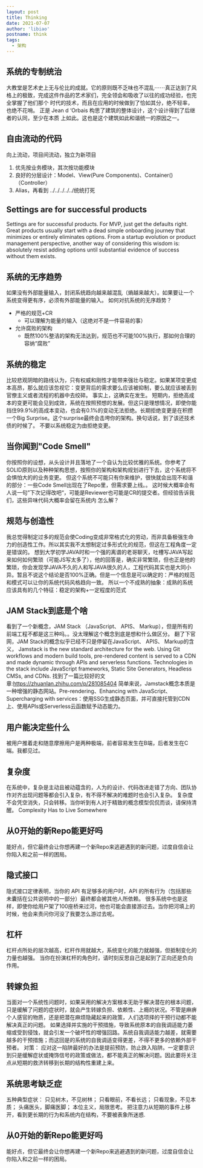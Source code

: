 ```yaml
---
layout: post
title: Thinking
date: 2021-07-07
author: 'libiao'
postname: think
tags:
  - 架构
---
```


## 系统的专制统治
大教堂是艺术史上无与伦比的成就。它的原则既不乏味也不混乱⋯⋯真正达到了风格上的极致，完成这件作品的艺术家们，完全领会和吸收了以往的成功经验，也完全掌握了他们那个 时代的技术，而且在应用的时候做到了恰如其分，绝不轻率，也绝不花哨。 
正是 Jean d ‘Orbais 构思了建筑的整体设计，这个设计得到了后继者的认同，至少在本质 上如此。这也是这个建筑如此和谐统一的原因之一。 
 
## 自由流动的代码
向上流动，项目间流动，独立为新项目
1. 优先按业务模块，其次按功能模块
2. 良好的分层设计：Model、View(Pure Components)、Container()（Controller）
3. Alias，再看到 ../../../../../统统打死

## Settings are for successful products
Settings are for successful products. For MVP, just get the defaults right.
Great products usually start with a dead simple onboarding journey that minimizes or entirely eliminates options.
From a startup evolution or product management perspective, another way of considering this wisdom is: absolutely resist adding options until substantial evidence of success without them exists.

## 系统的无序趋势
如果没有外部能量输入，封闭系统趋向越来越混乱（熵越来越大）。如果要让一个系统变得更有序，必须有外部能量的输入。
如何对抗系统的无序趋势？
- 严格的规范+CR
  - 可以理解为能量的输入（这绝对不是一件容易的事）
- 允许腐败的架构
  - 既然100%整洁的架构无法达到，规范也不可能100%执行，那如何合理的容纳“腐败”

## 系统的稳定
比较悲观阴暗的路线认为，只有权威和刚性才能带来强壮与稳定。如果某项变更成本高昂，那么就应该忽视它：变更背后的需求要么应该被抑制，要么就应该被丢到官僚主义或者流程的机器中去绞碎。
事实上，这确实在发生。
短期内，拒绝高成本的变更可能会见到成效，系统在按照预想的发展。但这只是理想情况，即使你能挡住99.9%的高成本变动，也会有0.1%的变动无法拒绝。长期拒绝变更是在积攒一个Big Surprise。这个surprise最终会击垮你的架构。换句话说，到了该还技术债的时候了。
不要以系统稳定为由拒绝变更。

## 当你闻到"Code Smell"
你按照你的设想，从头设计并且落地了一个自认为比较优雅的系统。你参考了SOLID原则以及种种架构思想，按照你的架构和架构规划进行下去，这个系统将不会惧怕大的的业务变更。
但这个系统不可能只有你来维护，很快就会出现不和谐的部分：一些Code Smell出现在了Repo里，但需求要上线。。
这时候大概率会有人说一句”下次记得改吧“，可能是Reviewer也可能是CR的提交者。但经验告诉我们，这些异味代码大概率会留在系统内
怎么解？

## 规范与创造性
我总觉得制定过多的规范会使Coding变成非常格式化的劳动，而非具备极强生命力的创造性工作。所以其实我不太想制定过多形式化的规范，但这在工程角度一定是错误的。
想到大学初学JAVA时和一个强的离谱的老哥聊天，吐槽写JAVA写起来如何如何繁琐（可能JS写太多了），他的回答是，确实非常繁琐，但也正是他的繁琐，你会发现学JAVA不久的人和写JAVA很久的人，工程代码其实也是大同小异。暂且不说这个结论是否100%正确。但是一个信息是可以确定的：严格的规范和模式可以让你的系统代码风格趋向一致。
所以一个不成熟的抽象：成熟的系统应该具有的几个特征：稳定的架构+一定程度的范式

## JAM Stack到底是个啥
看到了一个新概念，JAM Stack （JavaScript、 APIS、 Markup），但是所有的前端工程不都是这三种吗。。没太理解这个概念到底是想和什么做区分。
翻了下官网，JAM Stack的概念似乎已经不只是停留在JavaScript、 APIS、 Markup的含义，
Jamstack is the new standard architecture for the web. Using Git workflows and modern build tools, pre-rendered content is served to a CDN and made dynamic through APIs and serverless functions. Technologies in the stack include JavaScript frameworks, Static Site Generators, Headless CMSs, and CDNs.
找到了一篇比较好的文章:https://zhuanlan.zhihu.com/p/281085404
简单来说，Jamstack概念本质是一种增强的静态网站。Pre-rendering、Enhancing with JavaScript、Supercharging with services：使用SSG生成静态页面，并可直接托管到CDN上、使用APIs或Serverless云函数赋予动态能力。

## 用户能决定些什么
被用户推着走和随意摩擦用户是两种极端，前者容易发生在B端，后者发生在C端。我都见过。

## 复杂度
在系统中，复杂是主动且被动蕴含的，人为的设计、代码改进走错了方向、团队协作对齐出现问题等都会引入复杂，有不得不解决的难题时也会引入复杂。
复杂度不会凭空消失，只会转移。当你听到有人对于精致的概念模型侃侃而谈，请保持清醒。
Complexity Has to Live Somewhere

## 从0开始的新Repo能更好吗
能好点，但它最终会让你想再建一个新Repo来逃避遇到的新问题，过度自信会让你陷入和之前一样的困局。


## 隐式接口
隐式接口定律表明，当你的 API 有足够多的用户时，API 的所有行为（包括那些未囊括在公共说明中的一部分）最终都会被其他人所依赖。
很多系统中也是这样，即使你给用户架了100座桥来过河，他也可能会直接游过去。当你把河填上的时候，他会来责问你河没了我要怎么游过去呢。

## 杠杆
杠杆点所处的层次越高，杠杆作用就越大，系统变化的能力就越强，但抵制变化的力量也越强。
当你在扮演杠杆的角色时，请时刻反思自己是起到了正向还是负向作用。

## 转嫁负担
当面对一个系统性问题时，如果采用的解决方案根本无助于解决潜在的根本问题，只是缓解了问题的症状时，就会产生转嫁负担、依赖性、上瘾的状况。不管是麻痹个人感官的物质，还是把潜在麻烦隐藏起来的政策，人们选项择的干预行动都不能解决真正的问题。 如果选择并实施的干预措施，导致系统原本的自我调适能力萎缩或受到侵蚀，就会引发一个破坏性的增强回路。系统自我调适能力越差，就需要越多的干预措施；而这回是的系统的自我调适变得更差，不得不更多的依赖外部干预者。
对策： 应对这一陷阱最好的办法是提前预防，防止跌入陷阱。一定要意识到只是缓解症状或掩饰信号的政策或做法，都不能真正的解决问题。因此要将关注点从短期的救济转移到长期的结构性重建上来。

## 系统思考缺乏症
五种典型症状： 只见树木，不见树林； 只看眼前，不看长远； 只看现象，不见本质； 头痛医头，脚痛医脚； 本位主义，局限思考。
把注意力从短期的事件上移开，看到更长期的行为和系统内在结构，不要被表象所迷惑.

## 从0开始的新Repo能更好吗
能好点，但它最终会让你想再建一个新Repo来逃避遇到的新问题，过度自信会让你陷入和之前一样的困局。

